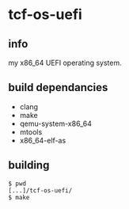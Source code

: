 # tcf-os-uefi

## info

my x86_64 UEFI operating system.

## build dependancies

* clang
* make
* qemu-system-x86_64
* mtools
* x86_64-elf-as

## building

```
$ pwd
[...]/tcf-os-uefi/
$ make
```
